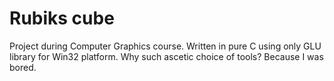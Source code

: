 # Rubiks cube

Project  during Computer Graphics course. Written in pure C using only GLU library for Win32 platform. Why such ascetic choice of tools? Because I was bored.
